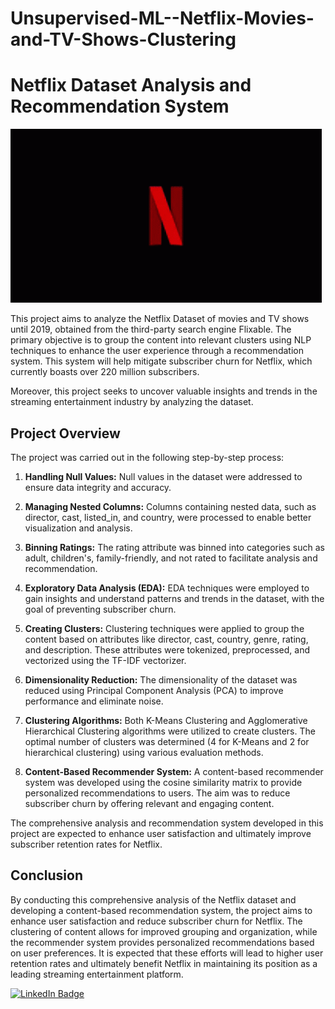 # Unsupervised-ML--Netflix-Movies-and-TV-Shows-Clustering

# Netflix Dataset Analysis and Recommendation System

![Netflix Logo](https://github.com/Nileshkl/Unsupervised-ML--Netflix-Movies-and-TV-Shows-Clustering/blob/c7ca31f07a8c84abf8277d572a238b018fd95e0e/netflix-intro-netflix.gif)

This project aims to analyze the Netflix Dataset of movies and TV shows until 2019, obtained from the third-party search engine Flixable. The primary objective is to group the content into relevant clusters using NLP techniques to enhance the user experience through a recommendation system. This system will help mitigate subscriber churn for Netflix, which currently boasts over 220 million subscribers.

Moreover, this project seeks to uncover valuable insights and trends in the streaming entertainment industry by analyzing the dataset.

## Project Overview

The project was carried out in the following step-by-step process:

1. **Handling Null Values:** Null values in the dataset were addressed to ensure data integrity and accuracy.

2. **Managing Nested Columns:** Columns containing nested data, such as director, cast, listed_in, and country, were processed to enable better visualization and analysis.

3. **Binning Ratings:** The rating attribute was binned into categories such as adult, children's, family-friendly, and not rated to facilitate analysis and recommendation.

4. **Exploratory Data Analysis (EDA):** EDA techniques were employed to gain insights and understand patterns and trends in the dataset, with the goal of preventing subscriber churn.

5. **Creating Clusters:** Clustering techniques were applied to group the content based on attributes like director, cast, country, genre, rating, and description. These attributes were tokenized, preprocessed, and vectorized using the TF-IDF vectorizer.

6. **Dimensionality Reduction:** The dimensionality of the dataset was reduced using Principal Component Analysis (PCA) to improve performance and eliminate noise.

7. **Clustering Algorithms:** Both K-Means Clustering and Agglomerative Hierarchical Clustering algorithms were utilized to create clusters. The optimal number of clusters was determined (4 for K-Means and 2 for hierarchical clustering) using various evaluation methods.

8. **Content-Based Recommender System:** A content-based recommender system was developed using the cosine similarity matrix to provide personalized recommendations to users. The aim was to reduce subscriber churn by offering relevant and engaging content.

The comprehensive analysis and recommendation system developed in this project are expected to enhance user satisfaction and ultimately improve subscriber retention rates for Netflix.

## Conclusion

By conducting this comprehensive analysis of the Netflix dataset and developing a content-based recommendation system, the project aims to enhance user satisfaction and reduce subscriber churn for Netflix. The clustering of content allows for improved grouping and organization, while the recommender system provides personalized recommendations based on user preferences. It is expected that these efforts will lead to higher user retention rates and ultimately benefit Netflix in maintaining its position as a leading streaming entertainment platform.

[![LinkedIn Badge](https://img.shields.io/badge/LinkedIn-0077B5?style=for-the-badge&logo=linkedin&logoColor=white)](https://www.linkedin.com/in/nileshkumar-lavand/)
